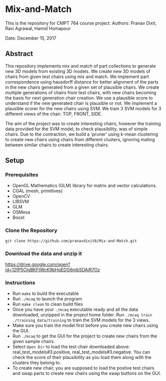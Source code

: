 # Mix-and-Match

This is the repository for CMPT 764 course project.
Authors: Pranav Dixit, Ravi Agrawal, Hamid Homapour

Date: December 15, 2017

## Abstract
This  repository implements mix and match of part collections to generate new 3D models from existing 3D models. We create new 3D models of chairs from given test chairs using mix and match. We implement part correspondence using hausdorff distance for better alignment of the parts in the new chairs generated from a given set of plausible chairs. We create multiple generations of chairs from test chairs, with new chairs becoming the basis for next generation chair creation. We use a plausible score to understand if the new generated chair is plausible or not. We implement a plausible scorer for the new chairs using SVM. We train 3 SVM models for 3 different views of the chair: TOP, FRONT, SIDE. 

The aim of the project was to create interesting chairs, however the training data provided for the SVM model, to check plausibility,  was of simple chairs. Due to the contraction, we build a 'pruner' using k-mean clustering to create new chairs using chairs from different clusters, ignoring mating between similar chairs to create interesting chairs.



## Setup

### Prerequisites
- OpenGL Mathematics (GLM) library for matrix and vector calculations.
- CGAL (mesh, primitives)
- OpenCV
- LIBSVM
- GLM
- OSMesa
- Boost

### Clone the Repository

`git clone https://github.com/pranavdixit8/Mix-and-Match.git`

### Download the data and unzip it
<a href="https://drive.google.com/open?id=12fP5CIgBKFtWcK9bHqEDG6mbSDAiR7Oz" target="_blank">https://drive.google.com/open?id=12fP5CIgBKFtWcK9bHqEDG6mbSDAiR7Oz</a>


### Instructions
- Run `make` to build the executable
- Run `./mcaq` to launch the program
- Run `make clean` to clean build files
- Once you have your `./mcaq` executable ready and all the data downloaded, unzipped in the project home folder. Run `./mcaq train ./training_data/training` to train the SVM models for the 3 views.
- Make sure you train the model first before you create new chairs using the GUI.
- Run `./mcaq` to get the GUI for the project to create new chairs from the given sample chairs.
- Select `Open Dir` to load the test chair downloaded above: real_test_models#3.positive,  real_test_models#3.negative. You can check the score of their plausibility as you load them along with the clusters they belong to.
- To create new chair, you are supposed to load the postive test chairs and swap parts to create new chairs using the swap buttons on the GUI.
